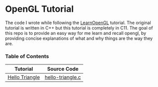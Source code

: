 # OpenGL Tutorial
The code I wrote while following the [LearnOpenGL](https://learnopengl.com/Getting-started/) tutorial. 
The original tutorial is written in C++ but this tutorial is completely in C11. The goal of this repo is to provide an easy way for me learn and recall opengl, by providing concise explanations of what and why things are the way they are.

### Table of Contents

| Tutorial | Source Code |
| -------- | ----------- | 
| [Hello Triangle](https://learnopengl.com/Getting-started/Hello-Triangle) | [hello-triangle.c](https://github.com/RaphGL/OpenGLTutorial/blob/main/src/hello-triangle.c) |

